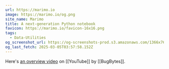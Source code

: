 ```yaml
---
url: https://marimo.io
image: https://marimo.io/og.png
site_name: Marimo
title: A next-generation Python notebook
favicon: https://marimo.io/favicon-16x16.png
tags:
  - Data-Utilities
og_screenshot_url: https://og-screenshots-prod.s3.amazonaws.com/1366x768/80/false/90a2899db32d4d92e654163dd0e81572bdfddd9d27666401f93cabd68e6ba5a0.jpeg
og_last_fetch: 2025-03-05T03:57:58.152Z
---
```

Here's [an overview video](https://youtu.be/XoArtLKPJ2I?si=V3yg6PM34tgr3JUF) on [[YouTube]] by [[BugBytes]].



